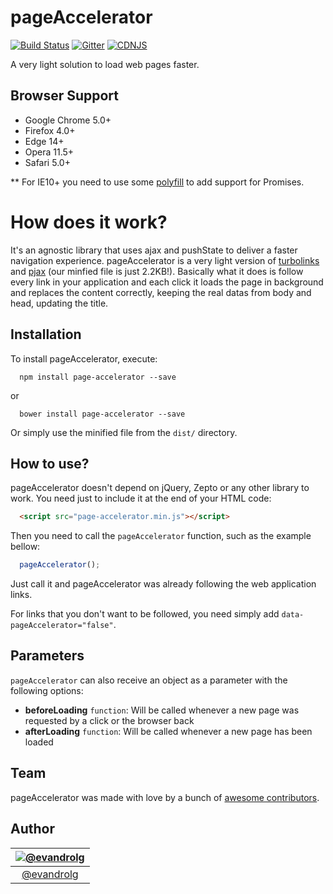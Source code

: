 # pageAccelerator
[![Build
Status](https://travis-ci.org/Easyfood/pageAccelerator.svg?branch=master)](https://travis-ci.org/Easyfood/pageAccelerator)
[![Gitter](https://badges.gitter.im/Join%20Chat.svg)](https://gitter.im/evandrolg/pageAccelerator?utm_source=badge&utm_medium=badge&utm_campaign=pr-badge&utm_content=badge)
[![CDNJS](https://img.shields.io/cdnjs/v/page-accelerator.svg)](https://cdnjs.com/libraries/page-accelerator)

A very light solution to load web pages faster.

## Browser Support
- Google Chrome 5.0+
- Firefox 4.0+
- Edge 14+
- Opera 11.5+
- Safari 5.0+

** For IE10+ you need to use some [polyfill](https://qa.polyfill.io/v2/docs/) to add support for Promises.

# How does it work?
It's an agnostic library that uses ajax and pushState to deliver a faster navigation experience. pageAccelerator is a very light version of [turbolinks](https://github.com/turbolinks/turbolinks) and [pjax](https://github.com/defunkt/jquery-pjax) (our minfied file is just 2.2KB!). Basically what it does is follow every link in your application and each click it loads the page in background and replaces the content correctly, keeping the real datas from body and head, updating the title.

## Installation
To install pageAccelerator, execute:

```shell
  npm install page-accelerator --save
```

or

```shell
  bower install page-accelerator --save
```

Or simply use the minified file from the `dist/` directory.

## How to use?
pageAccelerator doesn't depend on jQuery, Zepto or any other library to work. You need just to include it at the end of your HTML code:

```html
  <script src="page-accelerator.min.js"></script>
```

Then you need to call the `pageAccelerator` function, such as the example bellow:

```js
  pageAccelerator();
```

Just call it and pageAccelerator was already following the web application links.

For links that you don't want to be followed, you need simply add `data-pageAccelerator="false"`.

## Parameters
`pageAccelerator` can also receive an object as a parameter with the following options:
* **beforeLoading** <code>function</code>: Will be called whenever a new page was requested by a click or the browser back
* **afterLoading** <code>function</code>: Will be called whenever a new page has been loaded

## Team
pageAccelerator was made with love by a bunch of [awesome contributors](https://github.com/EasyFood/pageAccelerator/graphs/contributors).

## Author
|[![@evandrolg](https://avatars3.githubusercontent.com/u/444054?v=3&amp;s=96)](https://github.com/evandrolg)|
|:---:|
|[@evandrolg](http://www.github.com/evandrolg)|
